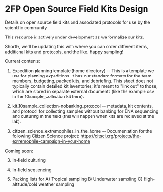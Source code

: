 # 2FP Open Source Field Kits Design

Details on open source field kits and associated protocols for use by the scientific community

This resource is actively under development as we formalize our kits.

Shortly, we'll be updating this with where you can order different items, additional kits and protocols, and the like. Happy sampling!

Current contents:

1. Expedition planning template (home directory) -- This is a template we use for planning expeditions. It has our standard formats for the team members, budgeting, packed kits, and debriefing. This sheet does not typically contain detailed kit inventories; it's meant to "link out" to those, which are stored in separate external documents (like the example csv in the 10sample_collection kit here).

2. kit_10sample_collection-nobanking_protocol -- metadata, kit contents, and protocol for collecting samples without banking for DNA sequencing and culturing in the field (this will happen when kits are recieved at the lab).

3. citizen_science_extremophiles_in_the_home -- Documentation for the following Citizen Science project: https://citsci.org/projects/the-extremophile-campaign-in-your-home
 
Coming soon:

3. In-field culturing

4. In-field sequencing

5. Packing lists for A) Tropical sampling B) Underwater sampling C) High-altitude/cold weather sampling
